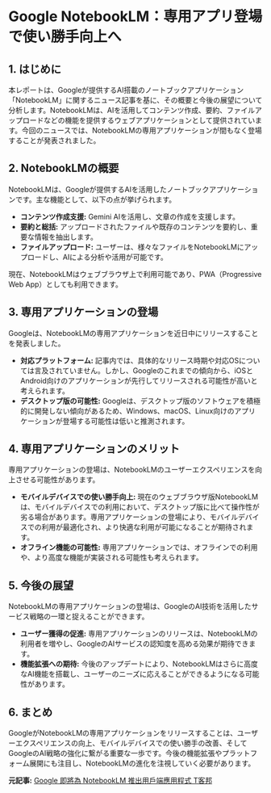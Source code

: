 # Google NotebookLM：専用アプリ登場で使い勝手向上へ

## 1. はじめに

本レポートは、Googleが提供するAI搭載のノートブックアプリケーション「NotebookLM」に関するニュース記事を基に、その概要と今後の展望について分析します。NotebookLMは、AIを活用してコンテンツ作成、要約、ファイルアップロードなどの機能を提供するウェブアプリケーションとして提供されています。今回のニュースでは、NotebookLMの専用アプリケーションが間もなく登場することが発表されました。

## 2. NotebookLMの概要

NotebookLMは、Googleが提供するAIを活用したノートブックアプリケーションです。主な機能として、以下の点が挙げられます。

* **コンテンツ作成支援:** Gemini AIを活用し、文章の作成を支援します。
* **要約と総括:** アップロードされたファイルや既存のコンテンツを要約し、重要な情報を抽出します。
* **ファイルアップロード:** ユーザーは、様々なファイルをNotebookLMにアップロードし、AIによる分析や活用が可能です。

現在、NotebookLMはウェブブラウザ上で利用可能であり、PWA（Progressive Web App）としても利用できます。

## 3. 専用アプリケーションの登場

Googleは、NotebookLMの専用アプリケーションを近日中にリリースすることを発表しました。

* **対応プラットフォーム:** 記事内では、具体的なリリース時期や対応OSについては言及されていません。しかし、Googleのこれまでの傾向から、iOSとAndroid向けのアプリケーションが先行してリリースされる可能性が高いと考えられます。
* **デスクトップ版の可能性:** Googleは、デスクトップ版のソフトウェアを積極的に開発しない傾向があるため、Windows、macOS、Linux向けのアプリケーションが登場する可能性は低いと推測されます。

## 4. 専用アプリケーションのメリット

専用アプリケーションの登場は、NotebookLMのユーザーエクスペリエンスを向上させる可能性があります。

* **モバイルデバイスでの使い勝手向上:** 現在のウェブブラウザ版NotebookLMは、モバイルデバイスでの利用において、デスクトップ版に比べて操作性が劣る場合があります。専用アプリケーションの登場により、モバイルデバイスでの利用が最適化され、より快適な利用が可能になることが期待されます。
* **オフライン機能の可能性:** 専用アプリケーションでは、オフラインでの利用や、より高度な機能が実装される可能性も考えられます。

## 5. 今後の展望

NotebookLMの専用アプリケーションの登場は、GoogleのAI技術を活用したサービス戦略の一環と捉えることができます。

* **ユーザー獲得の促進:** 専用アプリケーションのリリースは、NotebookLMの利用者を増やし、GoogleのAIサービスの認知度を高める効果が期待できます。
* **機能拡張への期待:** 今後のアップデートにより、NotebookLMはさらに高度なAI機能を搭載し、ユーザーのニーズに応えることができるようになる可能性があります。

## 6. まとめ

GoogleがNotebookLMの専用アプリケーションをリリースすることは、ユーザーエクスペリエンスの向上、モバイルデバイスでの使い勝手の改善、そしてGoogleのAI戦略の強化に繋がる重要な一歩です。今後の機能拡張やプラットフォーム展開にも注目し、NotebookLMの進化を注視していく必要があります。


**元記事:** [Google 即將為 NotebookLM 推出用戶端應用程式 T客邦](https://www.techbang.com/posts/122428-google-is-launching-a-client-side-application-for-notebooklm)